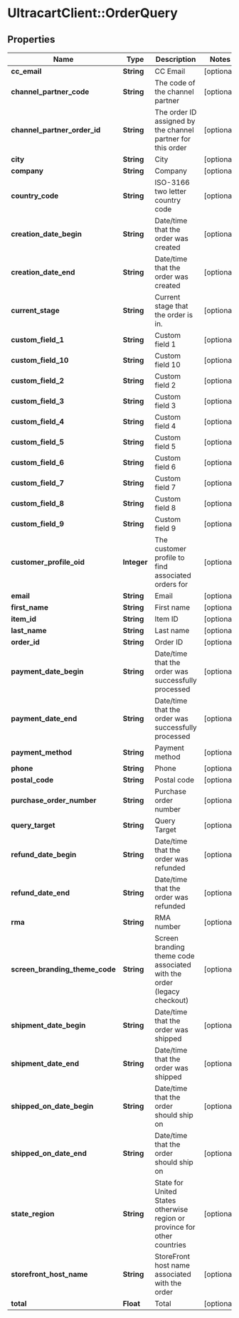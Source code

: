 # UltracartClient::OrderQuery

## Properties
Name | Type | Description | Notes
------------ | ------------- | ------------- | -------------
**cc_email** | **String** | CC Email | [optional] 
**channel_partner_code** | **String** | The code of the channel partner | [optional] 
**channel_partner_order_id** | **String** | The order ID assigned by the channel partner for this order | [optional] 
**city** | **String** | City | [optional] 
**company** | **String** | Company | [optional] 
**country_code** | **String** | ISO-3166 two letter country code | [optional] 
**creation_date_begin** | **String** | Date/time that the order was created | [optional] 
**creation_date_end** | **String** | Date/time that the order was created | [optional] 
**current_stage** | **String** | Current stage that the order is in. | [optional] 
**custom_field_1** | **String** | Custom field 1 | [optional] 
**custom_field_10** | **String** | Custom field 10 | [optional] 
**custom_field_2** | **String** | Custom field 2 | [optional] 
**custom_field_3** | **String** | Custom field 3 | [optional] 
**custom_field_4** | **String** | Custom field 4 | [optional] 
**custom_field_5** | **String** | Custom field 5 | [optional] 
**custom_field_6** | **String** | Custom field 6 | [optional] 
**custom_field_7** | **String** | Custom field 7 | [optional] 
**custom_field_8** | **String** | Custom field 8 | [optional] 
**custom_field_9** | **String** | Custom field 9 | [optional] 
**customer_profile_oid** | **Integer** | The customer profile to find associated orders for | [optional] 
**email** | **String** | Email | [optional] 
**first_name** | **String** | First name | [optional] 
**item_id** | **String** | Item ID | [optional] 
**last_name** | **String** | Last name | [optional] 
**order_id** | **String** | Order ID | [optional] 
**payment_date_begin** | **String** | Date/time that the order was successfully processed | [optional] 
**payment_date_end** | **String** | Date/time that the order was successfully processed | [optional] 
**payment_method** | **String** | Payment method | [optional] 
**phone** | **String** | Phone | [optional] 
**postal_code** | **String** | Postal code | [optional] 
**purchase_order_number** | **String** | Purchase order number | [optional] 
**query_target** | **String** | Query Target | [optional] 
**refund_date_begin** | **String** | Date/time that the order was refunded | [optional] 
**refund_date_end** | **String** | Date/time that the order was refunded | [optional] 
**rma** | **String** | RMA number | [optional] 
**screen_branding_theme_code** | **String** | Screen branding theme code associated with the order (legacy checkout) | [optional] 
**shipment_date_begin** | **String** | Date/time that the order was shipped | [optional] 
**shipment_date_end** | **String** | Date/time that the order was shipped | [optional] 
**shipped_on_date_begin** | **String** | Date/time that the order should ship on | [optional] 
**shipped_on_date_end** | **String** | Date/time that the order should ship on | [optional] 
**state_region** | **String** | State for United States otherwise region or province for other countries | [optional] 
**storefront_host_name** | **String** | StoreFront host name associated with the order | [optional] 
**total** | **Float** | Total | [optional] 


